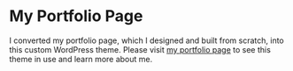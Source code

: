 # My Portfolio Page

I converted my portfolio page, which I designed and built from scratch, into this custom WordPress theme. Please visit [my portfolio page](https://johnsontai.me) to see this theme in use and learn more about me.